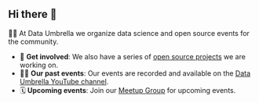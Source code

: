 ## Hi there 👋

🙋‍♀️ At Data Umbrella we organize data science and open source events for the community.

- 🧙 **Get involved**: We also have a series of [open source projects](https://dev.dataumbrella.org/) we are working on.
- 👩‍💻 **Our past events**: Our events are recorded and available on the [Data Umbrella YouTube channel](https://www.youtube.com/c/dataumbrella).
- 🗓️ **Upcoming events**: Join our [Meetup Group](https://www.meetup.com/data-umbrella/) for upcoming events.


<!--

**Here are some ideas to get you started:**

🙋‍♀️ A short introduction - what is your organization all about?
🌈 Contribution guidelines - how can the community get involved?
👩‍💻 Useful resources - where can the community find your docs? Is there anything else the community should know?
🍿 Fun facts - what does your team eat for breakfast?
🧙 Remember, you can do mighty things with the power of [Markdown](https://docs.github.com/github/writing-on-github/getting-started-with-writing-and-formatting-on-github/basic-writing-and-formatting-syntax)
-->

